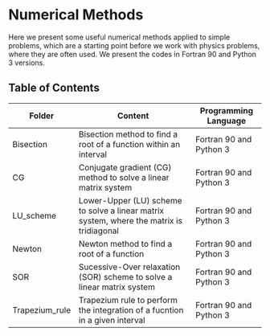 # Numerical Methods

Here we present some useful numerical methods applied to simple problems, which are a starting point before we work with physics problems, where
they are often used. We present the codes in Fortran 90 and Python 3 versions.

## Table of Contents

<table>
  <thead>
    <tr>
      <th>Folder</th>
      <th>Content</th>
      <th>Programming Language</th>
    </tr>
  </thead>
  <tbody>
    <tr>
      <td>Bisection </td>
      <td>Bisection method to find a root of a function within an interval</td>
      <td>Fortran 90 and Python 3</td>
    </tr>
    <tr>
      <td>CG </td>
      <td>Conjugate gradient (CG) method to solve a linear matrix system</td>
      <td>Fortran 90 and Python 3</td>
    </tr>
    <tr>
      <td>LU_scheme </td>
      <td>Lower-Upper (LU) scheme to solve a linear matrix system, where the matrix is tridiagonal</td>
      <td>Fortran 90 and Python 3</td>
    </tr> 
    <tr>
      <td>Newton </td>
      <td>Newton method to find a root of a function</td>
      <td>Fortran 90 and Python 3</td>
    </tr> 
    <tr>
      <td>SOR </td>
      <td>Sucessive-Over relaxation (SOR) scheme to solve a linear matrix system</td>
      <td>Fortran 90 and Python 3</td>
    </tr> 
    <tr>
      <td>Trapezium_rule </td>
      <td>Trapezium rule to perform the integration of a fucntion in a given interval</td>
      <td>Fortran 90 and Python 3</td>
    </tr> 
    
  </tbody>

</table>
